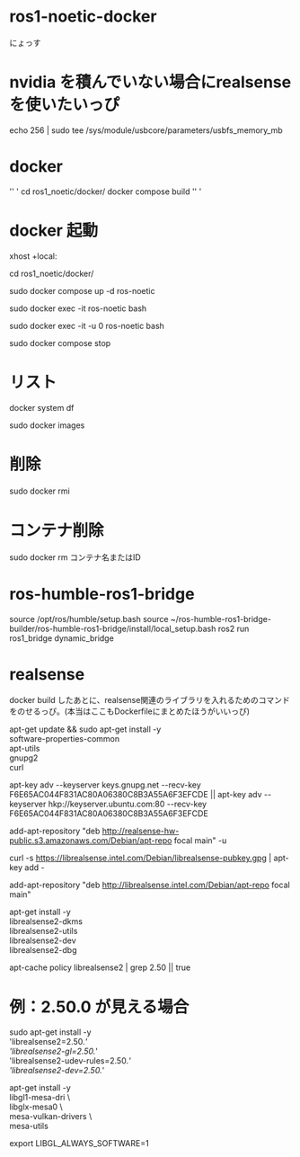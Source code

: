 # ros1-noetic-docker
にょっす

# nvidia を積んでいない場合にrealsenseを使いたいっぴ

echo 256 | sudo tee /sys/module/usbcore/parameters/usbfs_memory_mb

# docker 
'' '
cd ros1_noetic/docker/
docker compose build
'' '

# docker 起動
xhost +local:

cd ros1_noetic/docker/

sudo docker compose up -d ros-noetic

sudo docker exec -it ros-noetic bash

sudo docker exec -it -u 0 ros-noetic bash

sudo docker compose stop


# リスト
docker system df

sudo docker images

# 削除
sudo docker rmi　

# コンテナ削除
sudo docker rm コンテナ名またはID

# ros-humble-ros1-bridge
<!-- export ROS_MASTER_URI=http://dasnote20-RL7C-R45-4:11311/ -->

source /opt/ros/humble/setup.bash 
source ~/ros-humble-ros1-bridge-builder/ros-humble-ros1-bridge/install/local_setup.bash 
ros2 run ros1_bridge dynamic_bridge


# realsense 
docker build したあとに、realsense関連のライブラリを入れるためのコマンドをのせるっぴ。(本当はここもDockerfileにまとめたほうがいいっぴ)

apt-get update && sudo apt-get install -y \
    software-properties-common \
    apt-utils \
    gnupg2 \
    curl


apt-key adv --keyserver keys.gnupg.net --recv-key F6E65AC044F831AC80A06380C8B3A55A6F3EFCDE || apt-key adv --keyserver hkp://keyserver.ubuntu.com:80 --recv-key F6E65AC044F831AC80A06380C8B3A55A6F3EFCDE

add-apt-repository "deb http://realsense-hw-public.s3.amazonaws.com/Debian/apt-repo focal main" -u

curl -s https://librealsense.intel.com/Debian/librealsense-pubkey.gpg | apt-key add -

add-apt-repository "deb http://librealsense.intel.com/Debian/apt-repo focal main"

apt-get install -y \
    librealsense2-dkms \
    librealsense2-utils \
    librealsense2-dev \
    librealsense2-dbg

apt-cache policy librealsense2 | grep 2.50 || true

# 例：2.50.0 が見える場合
sudo apt-get install -y \
  'librealsense2=2.50.*' \
  'librealsense2-gl=2.50.*' \
  'librealsense2-udev-rules=2.50.*' \
  'librealsense2-dev=2.50.*'


apt-get install -y \
  libgl1-mesa-dri \      
  libglx-mesa0 \           
  mesa-vulkan-drivers \    
  mesa-utils 

export LIBGL_ALWAYS_SOFTWARE=1
